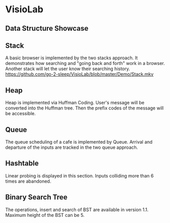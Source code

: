 # VisioLab

## Data Structure Showcase

## Stack
A basic browser is implemented by the two stacks approach. It demonstrates how searching and "going back and forth" work in a browser. Another stack will let the user know
their searching history.
https://github.com/go-2-sleep/VisioLab/blob/master/Demo/Stack.mkv

## Heap
Heap is implemented via Huffman Coding. User's message will be converted into the Huffman tree. Then the prefix codes of the message will be accessible.

## Queue
The queue scheduling of a cafe is implemented by Queue. Arrival and departure of the inputs are tracked in the two queue approach.

## Hashtable
Linear probing is displayed in this section. Inputs colliding more than 6 times are abandoned.

## Binary Search Tree
The operations, insert and search of BST are available in version 1.1. Maximum height of the BST can be 5. 
